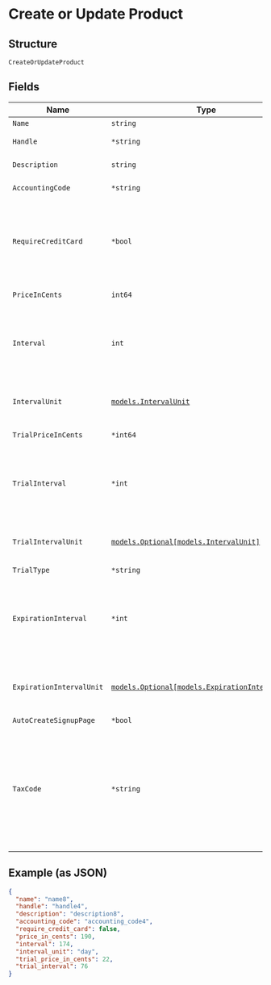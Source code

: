
# Create or Update Product

## Structure

`CreateOrUpdateProduct`

## Fields

| Name | Type | Tags | Description |
|  --- | --- | --- | --- |
| `Name` | `string` | Required | The product name |
| `Handle` | `*string` | Optional | The product API handle |
| `Description` | `string` | Required | The product description |
| `AccountingCode` | `*string` | Optional | E.g. Internal ID or SKU Number |
| `RequireCreditCard` | `*bool` | Optional | Deprecated value that can be ignored unless you have legacy hosted pages. For Public Signup Page users, please read this attribute from under the signup page. |
| `PriceInCents` | `int64` | Required | The product price, in integer cents |
| `Interval` | `int` | Required | The numerical interval. i.e. an interval of ‘30’ coupled with an interval_unit of day would mean this product would renew every 30 days |
| `IntervalUnit` | [`models.IntervalUnit`](../../doc/models/interval-unit.md) | Required | A string representing the interval unit for this product, either month or day |
| `TrialPriceInCents` | `*int64` | Optional | The product trial price, in integer cents |
| `TrialInterval` | `*int` | Optional | The numerical trial interval. i.e. an interval of ‘30’ coupled with a trial_interval_unit of day would mean this product trial would last 30 days. |
| `TrialIntervalUnit` | [`models.Optional[models.IntervalUnit]`](../../doc/models/interval-unit.md) | Optional | A string representing the trial interval unit for this product, either month or day |
| `TrialType` | `*string` | Optional | - |
| `ExpirationInterval` | `*int` | Optional | The numerical expiration interval. i.e. an expiration_interval of ‘30’ coupled with an expiration_interval_unit of day would mean this product would expire after 30 days. |
| `ExpirationIntervalUnit` | [`models.Optional[models.ExpirationIntervalUnit]`](../../doc/models/expiration-interval-unit.md) | Optional | A string representing the expiration interval unit for this product, either month, day or never |
| `AutoCreateSignupPage` | `*bool` | Optional | - |
| `TaxCode` | `*string` | Optional | A string representing the tax code related to the product type. This is especially important when using the Avalara service to tax based on locale. This attribute has a max length of 10 characters.<br>**Constraints**: *Maximum Length*: `10` |

## Example (as JSON)

```json
{
  "name": "name8",
  "handle": "handle4",
  "description": "description8",
  "accounting_code": "accounting_code4",
  "require_credit_card": false,
  "price_in_cents": 190,
  "interval": 174,
  "interval_unit": "day",
  "trial_price_in_cents": 22,
  "trial_interval": 76
}
```

